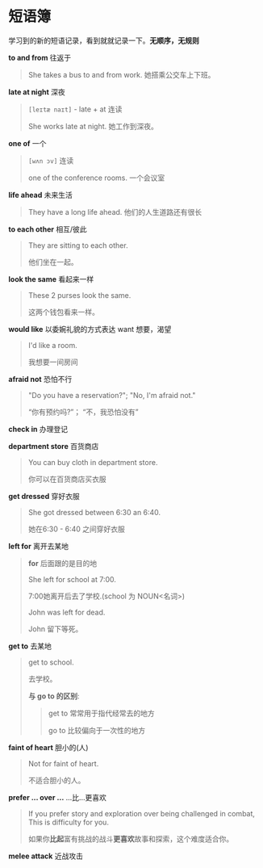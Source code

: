 # 短语簿

学习到的新的短语记录，看到就就记录一下。**无顺序，无规则**



**to and from** 往返于

> She takes a bus to and from work. 她搭乘公交车上下班。

**late at night** 深夜 

> `[leɪtæ naɪt]` - late + at 连读
>
> She works late at night. 她工作到深夜。

**one of** 一个

> `[wʌn ɔv]` 连读
>
> one of the conference rooms. 一个会议室

**life ahead** 未来生活

> They have a long life ahead. 他们的人生道路还有很长

**to each other** 相互/彼此

> They are sitting to each other.
>
> 他们坐在一起。

**look the same** 看起来一样

> These 2 purses look the same.
>
> 这两个钱包看来一样。

**would like** 以委婉礼貌的方式表达 want 想要，渴望

> I'd like a room.
>
> 我想要一间房间

**afraid not** 恐怕不行

> "Do you have a reservation?"; "No, I'm afraid not."
>
> “你有预约吗?”； “不，我恐怕没有”

**check in** 办理登记

**department store** 百货商店

> You can buy cloth in department store.
>
> 你可以在百货商店买衣服

**get dressed** 穿好衣服

> She got dressed between 6:30 an 6:40.
>
> 她在6:30 - 6:40 之间穿好衣服

**left for** 离开去某地

> **for** 后面跟的是目的地
>
> She left for school at 7:00.
>
> 7:00她离开后去了学校.(school 为 NOUN<名词>)
>
> John was left for dead.
>
> John 留下等死。

**get to** 去某地

> get to school.
>
> 去学校。
>
> **与 go to 的区别**:
>
> > get to 常常用于指代经常去的地方
> >
> > go to 比较偏向于一次性的地方

**faint of heart** 胆小的(人)

> Not for faint of heart.
>
> 不适合胆小的人。

**prefer ... over …** …比...更喜欢

> If you prefer story and exploration over being challenged in combat, This is difficulty for you.
>
> 如果你**比起**富有挑战的战斗**更喜欢**故事和探索，这个难度适合你。

**melee attack** 近战攻击

